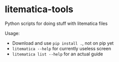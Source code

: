 # litematica-tools
Python scripts for doing stuff with litematica files

Usage:
- Download and use `pip install .`, not on pip yet
- `litematica --help` for currently useless screen
- `litematica list --help` for an actual guide
